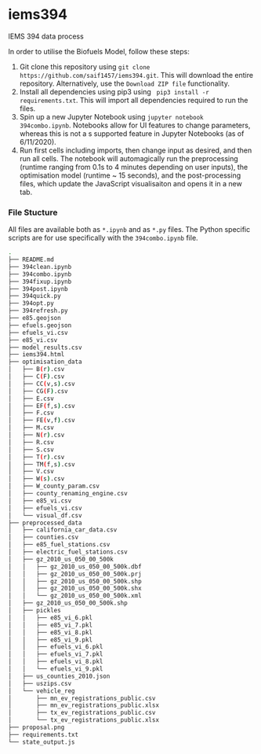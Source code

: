 # iems394
IEMS 394 data process

In order to utilise the Biofuels Model, follow these steps:

1. Git clone this repository using `git clone https://github.com/saif1457/iems394.git`. This will download the entire repository. Alternatively, use the `Download ZIP file` functionality.
2. Install all dependencies using pip3 using ` pip3 install -r requirements.txt`. This will import all dependencies required to run the files. 
3. Spin up a new Jupyter Notebook using `jupyter notebook 394combo.ipynb`. Notebooks allow for UI features to change parameters, whereas this is not a s supported feature in Jupyter Notebooks (as of 6/11/2020).
4. Run first cells including imports, then change input as desired, and then run all cells. The notebook will automagically run the preprocessing (runtime ranging from 0.1s to 4 minutes depending on user inputs), the optimisation model (runtime ~ 15 seconds), and the post-processing files, which update the JavaScript visualisaiton and opens it in a new tab.

### File Stucture

All files are available both as `*.ipynb` and as `*.py` files. The Python specific scripts are for use specifically with the `394combo.ipynb` file. 
```bash
.
├── README.md
├── 394clean.ipynb
├── 394combo.ipynb
├── 394fixup.ipynb
├── 394post.ipynb
├── 394quick.py
├── 394opt.py
├── 394refresh.py
├── e85.geojson
├── efuels.geojson
├── efuels_vi.csv
├── e85_vi.csv
├── model_results.csv
├── iems394.html
├── optimisation_data
│   ├── B(r).csv
│   ├── C(F).csv
│   ├── CC(v,s).csv
│   ├── CG(F).csv
│   ├── E.csv
│   ├── EF(f,s).csv
│   ├── F.csv
│   ├── FE(v,f).csv
│   ├── M.csv
│   ├── N(r).csv
│   ├── R.csv
│   ├── S.csv
│   ├── T(r).csv
│   ├── TM(f,s).csv
│   ├── V.csv
│   ├── W(s).csv
│   ├── W_county_param.csv
│   ├── county_renaming_engine.csv
│   ├── e85_vi.csv
│   ├── efuels_vi.csv
│   └── visual_df.csv
├── preprocessed_data
│   ├── california_car_data.csv
│   ├── counties.csv
│   ├── e85_fuel_stations.csv
│   ├── electric_fuel_stations.csv
│   ├── gz_2010_us_050_00_500k
│   │   ├── gz_2010_us_050_00_500k.dbf
│   │   ├── gz_2010_us_050_00_500k.prj
│   │   ├── gz_2010_us_050_00_500k.shp
│   │   ├── gz_2010_us_050_00_500k.shx
│   │   └── gz_2010_us_050_00_500k.xml
│   ├── gz_2010_us_050_00_500k.shp
│   ├── pickles
│   │   ├── e85_vi_6.pkl
│   │   ├── e85_vi_7.pkl
│   │   ├── e85_vi_8.pkl
│   │   ├── e85_vi_9.pkl
│   │   ├── efuels_vi_6.pkl
│   │   ├── efuels_vi_7.pkl
│   │   ├── efuels_vi_8.pkl
│   │   └── efuels_vi_9.pkl
│   ├── us_counties_2010.json
│   ├── uszips.csv
│   └── vehicle_reg
│       ├── mn_ev_registrations_public.csv
│       ├── mn_ev_registrations_public.xlsx
│       ├── tx_ev_registrations_public.csv
│       └── tx_ev_registrations_public.xlsx
├── proposal.png
├── requirements.txt
└── state_output.js
```
